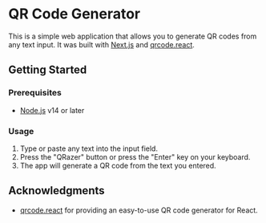 # QR Code Generator

This is a simple web application that allows you to generate QR codes from any text input. It was built with [Next.js](https://nextjs.org/) and [qrcode.react](https://www.npmjs.com/package/qrcode.react).

## Getting Started

### Prerequisites

- [Node.js](https://nodejs.org/) v14 or later

### Usage

1. Type or paste any text into the input field.
2. Press the "QRazer" button or press the "Enter" key on your keyboard.
3. The app will generate a QR code from the text you entered.

## Acknowledgments

- [qrcode.react](https://www.npmjs.com/package/qrcode.react) for providing an easy-to-use QR code generator for React.


